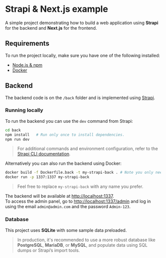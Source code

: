 # Strapi & Next.js example

A simple project demonstrating how to build a web application using **Strapi** for the backend and **Next.js** for the frontend.

## Requirements

To run the project locally, make sure you have one of the following installed:

* [Node.js & npm](https://nodejs.org/en)
* [Docker](https://www.docker.com/)

## Backend

The backend code is on the `/back` folder and is implemented using [Strapi](https://strapi.io/).

### Running locally

To run the backend you can use the `dev` command from Strapi:

```bash
cd back
npm install   # Run only once to install dependencies.
npm run dev
```

> For additional commands and environment configuration, refer to the [Strapi CLI documentation](https://docs.strapi.io/dev-docs/cli).

Alternatively you can also run the backend using Docker:

```bash
docker build -f Dockerfile.back -t my-strapi-back . # Note you only need to build the image once.
docker run -p 1337:1337 my-strapi-back
```

> Feel free to replace `my-strapi-back` with any name you prefer.

The backend will be available at [http://localhost:1337](http://localhost:1337).  
To access the admin panel, go to [http://localhost:1337/admin](http://localhost:1337/admin) and log in using the email `admin@admin.com` and the password `Admin-123`.

### Database

This project uses **SQLite** with some sample data preloaded.

> In production, it's recommended to use a more robust database like **PostgreSQL**, **MariaDB**, or **MySQL**, and populate data using SQL dumps or Strapi’s import tools.

